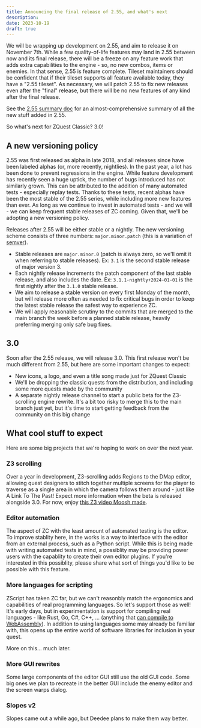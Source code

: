 ```yaml
---
title: Announcing the final release of 2.55, and what's next
description: 
date: 2023-10-19
draft: true
---
```


We will be wrapping up development on 2.55, and aim to release it on November 7th. While a few quality-of-life features may land in 2.55 between now and its final release, there will be a freeze on any feature work that adds extra capabilities to the engine - so, no new combos, items or enemies. In that sense, 2.55 is feature complete. Tileset maintainers should be confident that if their tileset supports all feature available today, they have a "2.55 tileset". As necessary, we will patch 2.55 to fix new releases even after the "final" release, but there will be no new features of any kind after the final release.

See the [2.55 summary doc](/docs/2.55/) for an almost-comprehensive summary of all the new stuff added in 2.55.

So what's next for ZQuest Classic? 3.0!

## A new versioning policy

2.55 was first released as alpha in late 2018, and all releases since have been labeled alphas (or, more recently, nightlies). In the past year, a lot has been done to prevent regressions in the engine. While feature development has recently seen a huge uptick, the number of bugs introduced has not similarly grown. This can be attributed to the addition of many automated tests - especially replay tests. Thanks to these tests, recent alphas have been the most stable of the 2.55 series, while including more new features than ever. As long as we continue to invest in automated tests - and we will - we can keep frequent stable releases of ZC coming. Given that, we'll be adopting a new versioning policy.

Releases after 2.55 will be either stable or a nightly. The new versioning scheme consists of three numbers: `major.minor.patch` (this is a variation of [semver](https://semver.org/)).

* Stable releases are `major.minor.0` (patch is always zero, so we'll omit it when referring to stable releases). Ex: `3.1` is the second stable release of major version 3.
* Each nightly release increments the patch component of the last stable release, and also includes the date. Ex: `3.1.1-nightly+2024-01-01` is the first nightly after the `3.1.0` stable release.
* We aim to release a stable version on every first Monday of the month, but will release more often as needed to fix critical bugs in order to keep the latest stable release the safest way to experience ZC.
* We will apply reasonable scrutiny to the commits that are merged to the main branch the week before a planned stable release, heavily preferring merging only safe bug fixes.

## 3.0

Soon after the 2.55 release, we will release 3.0. This first release won't be much different from 2.55, but here are some important changes to expect:

* New icons, a logo, and even a title song made just for ZQuest Classic
* We'll be dropping the classic quests from the distribution, and including some more quests made by the community
* A separate nightly release channel to start a public beta for the Z3-scrolling engine rewrite. It's a bit too risky to merge this to the main branch just yet, but it's time to start getting feedback from the community on this big change

## What cool stuff to expect

Here are some big projects that we're hoping to work on over the next year.

### Z3 scrolling

Over a year in development, Z3-scrolling adds Regions to the DMap editor, allowing quest designers to stitch together multiple screens for the player to traverse as a single area in which the camera follows them around - just like A Link To The Past! Expect more information when the beta is released alongside 3.0. For now, enjoy [this Z3 video Moosh made](https://www.youtube.com/watch?v=KaoIiORMurk&ab_channel=Moosh).

### Editor automation

The aspect of ZC with the least amount of automated testing is the editor. To improve stablity here, in the works is a way to interface with the editor from an external process, such as a Python script. While this is being made with writing automated tests in mind, a possiblity may be providing power users with the capablity to create their own editor plugins. If you're interested in this possiblity, please share what sort of things you'd like to be possible with this feature.

### More languages for scripting

ZScript has taken ZC far, but we can't reasonbly match the ergonomics and capabilities of real programming languages. So let's support those as well! It's early days, but in experimentation is support for compiling real languages - like Rust, Go, C#, C++, ... (anything that [can compile to WebAssembly](https://github.com/appcypher/awesome-wasm-langs#contents)). In addition to using languages some may already be familiar with, this opens up the entire world of software libraries for inclusion in your quest.

More on this... much later.

### More GUI rewrites

Some large components of the editor GUI still use the old GUI code. Some big ones we plan to recreate in the better GUI include the enemy editor and the screen warps dialog.

### Slopes v2

Slopes came out a while ago, but Deedee plans to make them way better.
